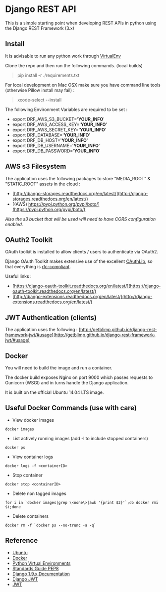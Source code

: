 
Django REST API
===============

This is a simple starting point when developing REST APIs in python using the Django REST Framework (3.x)

## Install

It is advisable to run any python work through [VirtualEnv](https://virtualenv.readthedocs.org/en/latest/)

Clone the repo and then run the following commands. (local builds)

> pip install -r ./requirements.txt

For local development on Mac OSX make sure you have command line tools (otherwise Pillow install may fail) :

> xcode-select --install


The following Environment Variables are required to be set : 

 - export DRF_AWS_S3_BUCKET='__YOUR_INFO__'
 - export DRF_AWS_ACCESS_KEY='__YOUR_INFO__'
 - export DRF_AWS_SECRET_KEY='__YOUR_INFO__'
 - export DRF_DATABASE='__YOUR_INFO__'
 - export DRF_DB_HOST='__YOUR_INFO__'
 - export DRF_DB_USERNAME='__YOUR_INFO__'
 - export DRF_DB_PASSWORD='__YOUR_INFO__'


## AWS s3 Filesystem

The application uses the following packages to store "MEDIA_ROOT" & "STATIC_ROOT" assets in the cloud : 

 - [http://django-storages.readthedocs.org/en/latest/](http://django-storages.readthedocs.org/en/latest/)
 - [(AWS) https://pypi.python.org/pypi/boto/](https://pypi.python.org/pypi/boto/)

*Also the s3 bucket that will be used will need to have CORS configuration enabled.* 

## OAuth2 Toolkit

OAuth toolkit is installed to allow clients / users to authenticate via OAuth2. 

Django OAuth Toolkit makes extensive use of the excellent [OAuthLib](https://github.com/idan/oauthlib), so that everything is [rfc-compliant](http://tools.ietf.org/html/rfc6749).

Useful links : 

 - [https://django-oauth-toolkit.readthedocs.org/en/latest/](https://django-oauth-toolkit.readthedocs.org/en/latest/)
 - [http://django-extensions.readthedocs.org/en/latest/](http://django-extensions.readthedocs.org/en/latest/)

## JWT Authentication (clients)

The application uses the following : [http://getblimp.github.io/django-rest-framework-jwt/#usage](http://getblimp.github.io/django-rest-framework-jwt/#usage)


## Docker

You will need to build the image and run a container.

The docker build exposes Nginx on port 9000 which passes requests to Gunicorn (WSGI) and in turns 
handle the Django application.
 
It is built on the official Ubuntu 14.04 LTS image.


## Useful Docker Commands (use with care)

- View docker images
```
docker images
```
- List actively running images (add -l to include stopped containers)
```
docker ps
```
- View container logs
```
docker logs -f <containerID>
```
- Stop container
```
docker stop <containerID>
```
- Delete non tagged images
```
for i in `docker images|grep \<none\>|awk '{print $3}'`;do docker rmi $i;done
```
- Delete containers
```
docker rm -f `docker ps --no-trunc -a -q`
```


## Reference

 - [Ubuntu](http://www.ubuntu.com/ "Ubuntu")
 - [Docker](https://www.docker.com/ "Docker")
 - [Python Virtual Environments](https://virtualenv.readthedocs.org/en/latest/userguide.html#usage "")
 - [Standards Guide PEP8](https://www.python.org/dev/peps/pep-0008/ "")
 - [Django 1.9.x Documentation](http://media.readthedocs.org/pdf/django/1.9.x/django.pdf "")
 - [Django JWT](http://getblimp.github.io/django-rest-framework-jwt "")
 - [JWT](https://jwt.io/)








